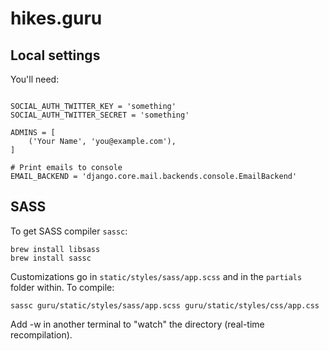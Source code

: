 # hikes.guru

## Local settings

You'll need:

```

SOCIAL_AUTH_TWITTER_KEY = 'something'
SOCIAL_AUTH_TWITTER_SECRET = 'something'

ADMINS = [
    ('Your Name', 'you@example.com'),
]

# Print emails to console
EMAIL_BACKEND = 'django.core.mail.backends.console.EmailBackend'

```

## SASS

To get SASS compiler `sassc`:

```
brew install libsass
brew install sassc
```

Customizations go in `static/styles/sass/app.scss` and in the `partials` folder within. To compile:

`sassc guru/static/styles/sass/app.scss guru/static/styles/css/app.css`

Add -w in another terminal to "watch" the directory (real-time recompilation).
